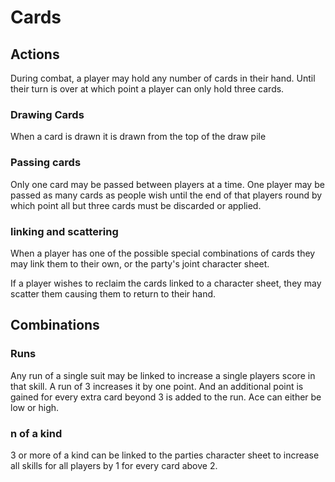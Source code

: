 # Cards

## Actions

During combat, a player may hold any number of cards in their hand. Until their turn is over at which point a player can only hold three cards.

### Drawing Cards

When a card is drawn it is drawn from the top of the draw pile

### Passing cards

Only one card may be passed between players at a time. One player may be passed as many cards as people wish until the end of that players round by which point all but three cards must be discarded or applied.

### linking and scattering

When a player has one of the possible special combinations of cards they may link them to their own, or the party's joint character sheet.

If a player wishes to reclaim the cards linked to a character sheet, they may scatter them causing them to return to their hand.

## Combinations

### Runs

Any run of a single suit may be linked to increase a single players score in that skill. A run of 3 increases it by one point. And an additional point is gained for every extra card beyond 3 is added to the run. Ace can either be low or high.

### n of a kind

3 or more of a kind can be linked to the parties character sheet to increase all skills for all players by 1 for every card above 2.
